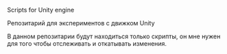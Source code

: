 Scripts for Unity engine

Репозитарий для экспериментов с движком Unity

В данном репозитарии будут находиться только скрипты, он мне нужен
для того чтобы отслеживать и откатывать изменения.

